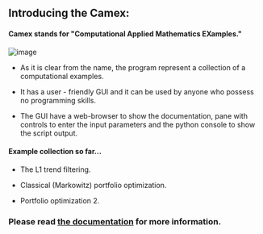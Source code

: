 ## Introducing the Camex:

#### Camex stands for "Computational Applied Mathematics EXamples."  
![image](https://andreikeino.github.io/camex/images/user_guide/camex_windows.jpg)

* As it is clear from the name, the program represent a collection of a computational examples.
 
* It has a user - friendly GUI and it can be used by anyone who possess no programming skills.

* The GUI have a web-browser to show the documentation, pane with controls to enter the input parameters and the python console to show the script output.
  
#### Example collection so far...

* The L1 trend filtering.

*  Classical (Markowitz) portfolio optimization.

*  Portfolio optimization 2.


### Please read [the documentation](https://andreikeino.github.io/camex/introduction.html) for more information.
